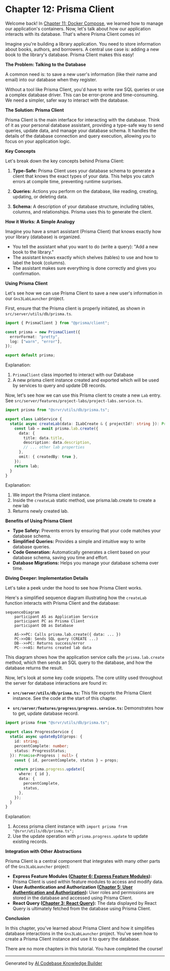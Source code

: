 # Chapter 12: Prisma Client

Welcome back! In [Chapter 11: Docker Compose](11_docker_compose.md), we learned how to manage our application's containers. Now, let's talk about how our application interacts with its database. That's where Prisma Client comes in!

Imagine you're building a library application. You need to store information about books, authors, and borrowers. A central use case is: adding a new book to the library's database. Prisma Client makes this easy!

**The Problem: Talking to the Database**

A common need is: to save a new user's information (like their name and email) into our database when they register.

Without a tool like Prisma Client, you'd have to write raw SQL queries or use a complex database driver. This can be error-prone and time-consuming. We need a simpler, safer way to interact with the database.

**The Solution: Prisma Client**

Prisma Client is the main interface for interacting with the database. Think of it as your personal database assistant, providing a type-safe way to send queries, update data, and manage your database schema. It handles the details of the database connection and query execution, allowing you to focus on your application logic.

**Key Concepts**

Let's break down the key concepts behind Prisma Client:

1.  **Type-Safe:** Prisma Client uses your database schema to generate a client that knows the exact types of your data. This helps you catch errors at compile time, preventing runtime surprises.

2.  **Queries:** Actions you perform on the database, like reading, creating, updating, or deleting data.

3.  **Schema:** A description of your database structure, including tables, columns, and relationships. Prisma uses this to generate the client.

**How it Works: A Simple Analogy**

Imagine you have a smart assistant (Prisma Client) that knows exactly how your library (database) is organized.

*   You tell the assistant what you want to do (write a query): "Add a new book to the library."
*   The assistant knows exactly which shelves (tables) to use and how to label the book (columns).
*   The assistant makes sure everything is done correctly and gives you confirmation.

**Using Prisma Client**

Let's see how we can use Prisma Client to save a new user's information in our `Gns3LabLauncher` project.

First, ensure that the Prisma client is properly initiated, as shown in `src/server/utils/db/prisma.ts`.

```typescript
import { PrismaClient } from "@prisma/client";

const prisma = new PrismaClient({
  errorFormat: "pretty",
  log: ["warn", "error"],
});

export default prisma;
```

Explanation:

1.  `PrismaClient` class imported to interact with our Database
2.  A new prisma client instance created and exported which will be used by services to query and update DB records.

Now, let's see how we can use this Prisma client to create a new `Lab` entry. See `src/server/features/project-labs/project-labs.service.ts`.

```typescript
import prisma from "@srvr/utils/db/prisma.ts";

export class LabService {
  static async createLab(data: ILabCreate & { projectId?: string }): Promise<Partial<ILab>> {
    const lab = await prisma.lab.create({
      data: {
        title: data.title,
        description: data.description,
        // ... other lab properties
      },
      omit: { createdBy: true },
    });
    return lab;
  }
}
```

Explanation:

1. We import the Prisma client instance.
2. Inside the `createLab` static method, use prisma.lab.create to create a new lab
3. Returns newly created lab.

**Benefits of Using Prisma Client**

*   **Type Safety:** Prevents errors by ensuring that your code matches your database schema.
*   **Simplified Queries:** Provides a simple and intuitive way to write database queries.
*   **Code Generation:** Automatically generates a client based on your database schema, saving you time and effort.
*   **Database Migrations:** Helps you manage your database schema over time.

**Diving Deeper: Implementation Details**

Let's take a peek under the hood to see how Prisma Client works.

Here's a simplified sequence diagram illustrating how the `createLab` function interacts with Prisma Client and the database:

```mermaid
sequenceDiagram
    participant AS as Application Service
    participant PC as Prisma Client
    participant DB as Database

    AS->>PC: Calls prisma.lab.create({ data: ... })
    PC->>DB: Sends SQL query (CREATE ...)
    DB-->>PC: Returns success/error
    PC-->>AS: Returns created lab data
```

This diagram shows how the application service calls the `prisma.lab.create` method, which then sends an SQL query to the database, and how the database returns the result.

Now, let's look at some key code snippets. The core utility used throughout the server for database interactions are found in:

*   **`src/server/utils/db/prisma.ts`:** This file exports the Prisma Client instance. See the code at the start of this chapter.

*   **`src/server/features/progress/progress.service.ts`:**  Demonstrates how to get, update database record.

```typescript
import prisma from "@srvr/utils/db/prisma.ts";

export class ProgressService {
  static async updateById(props: {
    id: string;
    percentComplete: number;
    status: ProgressStatus;
  }): Promise<Progress | null> {
    const { id, percentComplete, status } = props;

    return prisma.progress.update({
      where: { id },
      data: {
        percentComplete,
        status,
      },
    });
  }
}
```

Explanation:

1. Access prisma client instance with `import prisma from "@srvr/utils/db/prisma.ts";`
2. Use the update operation with `prisma.progress.update` to update existing records.

**Integration with Other Abstractions**

Prisma Client is a central component that integrates with many other parts of the `Gns3LabLauncher` project:

*   **Express Feature Modules ([Chapter 6: Express Feature Modules](06_express_feature_modules.md)):** Prisma Client is used within feature modules to access and modify data.
*   **User Authentication and Authorization ([Chapter 5: User Authentication and Authorization](05_user_authentication_and_authorization.md)):** User roles and permissions are stored in the database and accessed using Prisma Client.
*   **React Query ([Chapter 3: React Query](03_react_query.md)):** The data displayed by React Query is ultimately fetched from the database using Prisma Client.

**Conclusion**

In this chapter, you've learned about Prisma Client and how it simplifies database interactions in the `Gns3LabLauncher` project. You've seen how to create a Prisma Client instance and use it to query the database.

There are no more chapters in this tutorial. You have completed the course!


---

Generated by [AI Codebase Knowledge Builder](https://github.com/The-Pocket/Tutorial-Codebase-Knowledge)